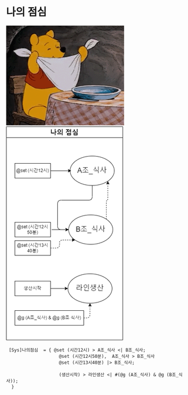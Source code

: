 # 나의 점심 

 ![AAA](/MySystem/img/my3.gif)
 ![AAA](/MySystem/png/my3.dio.png)

```
 [Sys]나의점심  = { @set (시간12시) > A조_식사 <| B조_식사;
                    @set (시간12시50분),  A조_식사 > B조_식사 
                    @set (시간13시40분) |> B조_식사;

                    (생산시작) > 라인생산 <| #(@g (A조_식사) & @g (B조_식사));
  }
```
